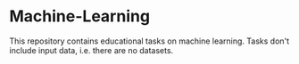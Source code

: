 # Machine-Learning
This repository contains educational tasks on machine learning.
Tasks don't include input data, i.e. there are no datasets.
